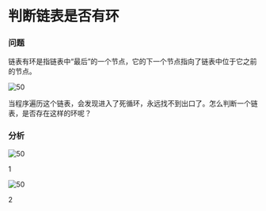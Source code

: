 # 判断链表是否有环

### 问题

链表有环是指链表中“最后”的一个节点，它的下一个节点指向了链表中位于它之前的节点。

![50](/assets/9.png)

当程序遍历这个链表，会发现进入了死循环，永远找不到出口了。怎么判断一个链表，是否存在这样的环呢？

### 分析

![50](/assets/7.png)

1

![50](/assets/8.png)

2
